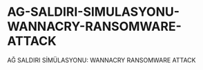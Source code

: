 # AG-SALDIRI-SIMULASYONU-WANNACRY-RANSOMWARE-ATTACK
AĞ SALDIRI SİMÜLASYONU: WANNACRY RANSOMWARE ATTACK
